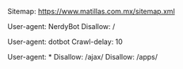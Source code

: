 Sitemap: https://www.matillas.com.mx/sitemap.xml

User-agent: NerdyBot
Disallow: /

User-agent: dotbot
Crawl-delay: 10

User-agent: *
Disallow: /ajax/
Disallow: /apps/
